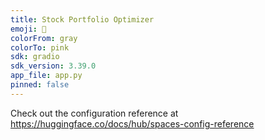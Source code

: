 ```yaml
---
title: Stock Portfolio Optimizer
emoji: 🦀
colorFrom: gray
colorTo: pink
sdk: gradio
sdk_version: 3.39.0
app_file: app.py
pinned: false
---
```


Check out the configuration reference at https://huggingface.co/docs/hub/spaces-config-reference
